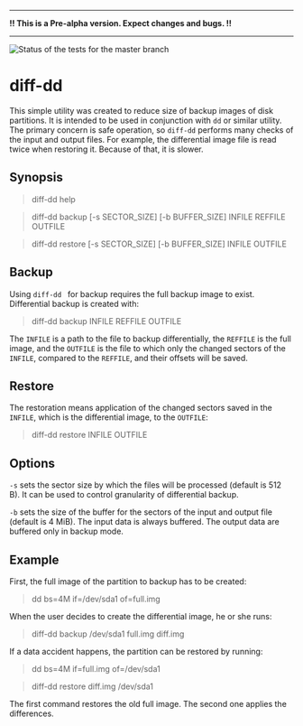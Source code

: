 ***

**!! This is a Pre-alpha version. Expect changes and bugs. !!**

***

![Status of the tests for the master branch](https://github.com/jansucan/diff-dd/actions/workflows/tests.yml/badge.svg?branch=master)

# diff-dd

This simple utility was created to reduce size of backup images of disk
partitions. It is intended to be used in conjunction with ```dd``` or similar
utility. The primary concern is safe operation, so ```diff-dd``` performs many
checks of the input and output files. For example, the differential image file
is read twice when restoring it. Because of that, it is slower.

## Synopsis

> diff-dd help

> diff-dd backup [-s SECTOR_SIZE] [-b BUFFER_SIZE] INFILE REFFILE OUTFILE

> diff-dd restore [-s SECTOR_SIZE] [-b BUFFER_SIZE] INFILE OUTFILE

## Backup

Using ```diff-dd ``` for backup requires the full backup image to
exist. Differential backup is created with:

> diff-dd backup INFILE REFFILE OUTFILE

The ```INFILE``` is a path to the file to backup differentially, the
```REFFILE``` is the full image, and the ```OUTFILE``` is the file to
which only the changed sectors of the ```INFILE```, compared to the
```REFFILE```, and their offsets will be saved.

## Restore

The restoration means application of the changed sectors saved in the
```INFILE```, which is the differential image, to the ```OUTFILE```:

> diff-dd restore INFILE OUTFILE

## Options

```-s``` sets the sector size by which the files will be processed
(default is 512 B). It can be used to control granularity of
differential backup.

```-b``` sets the size of the buffer for the sectors of the input and
output file (default is 4 MiB). The input data is always buffered. The
output data are buffered only in backup mode.

## Example

First, the full image of the partition to backup has to be created:

> dd bs=4M if=/dev/sda1 of=full.img

When the user decides to create the differential image, he or she runs:

> diff-dd backup /dev/sda1 full.img diff.img

If a data accident happens, the partition can be restored by running:

> dd bs=4M if=full.img of=/dev/sda1

> diff-dd restore diff.img /dev/sda1

The first command restores the old full image. The second one applies
the differences.
